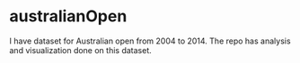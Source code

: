 # australianOpen
I have dataset for Australian open from 2004 to 2014. The repo has analysis and visualization done on this dataset.
